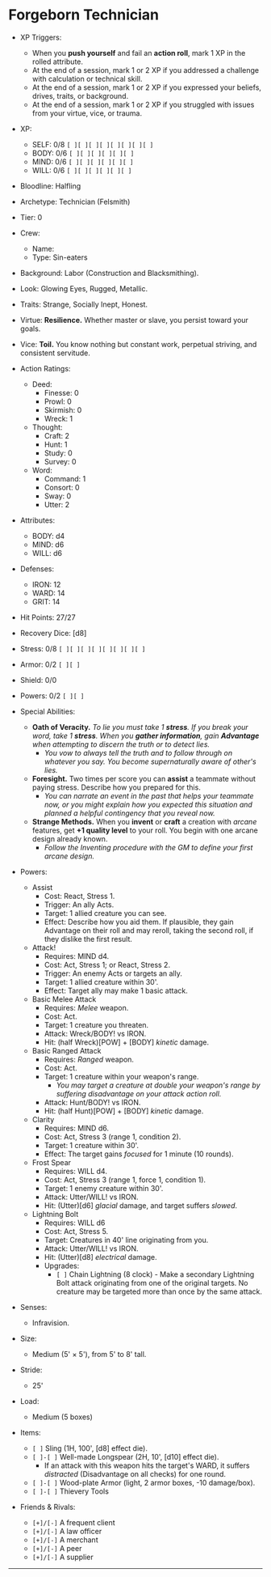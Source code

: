 # Forgeborn Technician

- XP Triggers:
    - When you **push yourself** and fail an **action roll**, mark 1 XP in the rolled attribute.
    - At the end of a session, mark 1 or 2 XP if you addressed a challenge with calculation or technical skill.
    - At the end of a session, mark 1 or 2 XP if you expressed your beliefs, drives, traits, or background.
    - At the end of a session, mark 1 or 2 XP if you struggled with issues from your virtue, vice, or trauma.
- XP:
    - SELF: 0/8 `[ ][ ][ ][ ][ ][ ][ ][ ]`
    - BODY: 0/6 `[ ][ ][ ][ ][ ][ ]`
    - MIND: 0/6 `[ ][ ][ ][ ][ ][ ]`
    - WILL: 0/6 `[ ][ ][ ][ ][ ][ ]`

- Bloodline: Halfling
- Archetype: Technician (Felsmith)
- Tier: 0
- Crew:
    - Name:
    - Type: Sin-eaters
- Background: Labor (Construction and Blacksmithing).
- Look: Glowing Eyes, Rugged, Metallic.
- Traits: Strange, Socially Inept, Honest.
- Virtue: **Resilience.** Whether master or slave, you persist toward your goals.
- Vice: **Toil.** You know nothing but constant work, perpetual striving, and consistent servitude.

- Action Ratings:
    - Deed:
        - Finesse: 0
        - Prowl: 0
        - Skirmish: 0
        - Wreck: 1
    - Thought:
        - Craft: 2
        - Hunt: 1
        - Study: 0
        - Survey: 0
    - Word:
        - Command: 1
        - Consort: 0
        - Sway: 0
        - Utter: 2
- Attributes:
    - BODY: d4
    - MIND: d6
    - WILL: d6
- Defenses:
    - IRON: 12
    - WARD: 14
    - GRIT: 14

- Hit Points: 27/27
- Recovery Dice: [d8]
- Stress: 0/8 `[ ][ ][ ][ ][ ][ ][ ][ ]`
- Armor: 0/2 `[ ][ ]`
- Shield: 0/0
- Powers: 0/2 `[ ][ ]`

- Special Abilities:
    - **Oath of Veracity.** *To lie you must take 1 **stress**. If you break your word, take 1 **stress**. When you **gather information**, gain **Advantage** when attempting to discern the truth or to detect lies.*
        - *You vow to always tell the truth and to follow through on whatever you say. You become supernaturally aware of other's lies.*
    - **Foresight.** Two times per score you can **assist** a teammate without paying stress. Describe how you prepared for this.
        - *You can narrate an event in the past that helps your teammate now, or you might explain how you expected this situation and planned a helpful contingency that you reveal now.*
    - **Strange Methods.** When you **invent** or **craft** a creation with *arcane* features, get **+1 quality level** to your roll. You begin with one arcane design already known.
        - *Follow the Inventing procedure with the GM to define your first arcane design.*

- Powers:
    - Assist
        - Cost: React, Stress 1.
        - Trigger: An ally Acts.
        - Target: 1 allied creature you can see.
        - Effect: Describe how you aid them. If plausible, they gain Advantage on their roll and may reroll, taking the second roll, if they dislike the first result.
    - Attack!
        - Requires: MIND d4.
        - Cost: Act, Stress 1; or React, Stress 2.
        - Trigger:  An enemy Acts or targets an ally.
        - Target: 1 allied creature within 30'.
        - Effect: Target ally may make 1 basic attack.
    - Basic Melee Attack
        - Requires: *Melee* weapon.
        - Cost: Act.
        - Target: 1 creature you threaten.
        - Attack: Wreck/BODY! vs IRON.
        - Hit: (half Wreck)[POW] + [BODY] *kinetic* damage.
    - Basic Ranged Attack
        - Requires: *Ranged* weapon.
        - Cost: Act.
        - Target: 1 creature within your weapon's range.
            - *You may target a creature at double your weapon's range by suffering disadvantage on your attack action roll.*
        - Attack: Hunt/BODY! vs IRON.
        - Hit: (half Hunt)[POW] + [BODY] *kinetic* damage.
    - Clarity
        - Requires: MIND d6.
        - Cost: Act, Stress 3 (range 1, condition 2).
        - Target: 1 creature within 30'.
        - Effect: The target gains *focused* for 1 minute (10 rounds).
    - Frost Spear
        - Requires: WILL d4.
        - Cost: Act, Stress 3 (range 1, force 1, condition 1).
        - Target: 1 enemy creature within 30'.
        - Attack: Utter/WILL! vs IRON.
        - Hit: (Utter)[d6] *glacial* damage, and target suffers *slowed*.
    - Lightning Bolt
        - Requires: WILL d6
        - Cost: Act, Stress 5.
        - Target: Creatures in 40' line originating from you.
        - Attack: Utter/WILL! vs IRON.
        - Hit: (Utter)[d8] *electrical* damage.
        - Upgrades:
            - `[ ]` Chain Lightning (8 clock) - Make a secondary Lightning Bolt attack originating from one of the original targets. No creature may be targeted more than once by the same attack.

- Senses:
    - Infravision.
- Size:
    - Medium (5' × 5'), from 5' to 8' tall.
- Stride:
    - 25'
- Load:
    - Medium (5 boxes)
- Items:
    - `[ ]` Sling (1H, 100', [d8] effect die).
    - `[ ]-[ ]` Well-made Longspear (2H, 10', [d10] effect die).
        - If an attack with this weapon hits the target's WARD, it suffers *distracted* (Disadvantage on all checks) for one round.
    - `[ ]-[ ]` Wood-plate Armor (light, 2 armor boxes, -10 damage/box).
    - `[ ]-[ ]` Thievery Tools

- Friends & Rivals:
    - `[+]/[-]`  A frequent client
    - `[+]/[-]`  A law officer
    - `[+]/[-]`  A merchant
    - `[+]/[-]`  A peer
    - `[+]/[-]`  A supplier

* * * * * * * * * * * * * * * * * * * * * * * * * * * * * * * * * * * * * * * *
